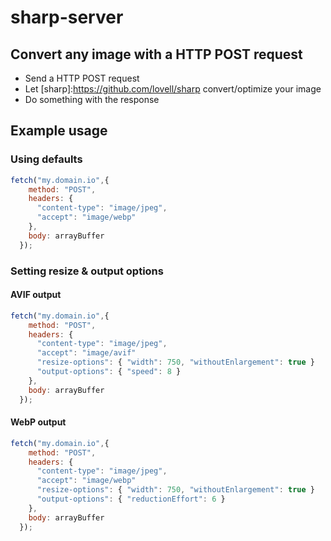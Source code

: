 # sharp-server

## Convert any image with a HTTP POST request
- Send a HTTP POST request
- Let [sharp]:https://github.com/lovell/sharp convert/optimize your image
- Do something with the response

## Example usage
### Using defaults
```javascript
fetch("my.domain.io",{
    method: "POST",
    headers: {
      "content-type": "image/jpeg",
      "accept": "image/webp"
    },
    body: arrayBuffer
  });
```
### Setting resize & output options
#### AVIF output
```javascript
fetch("my.domain.io",{
    method: "POST",
    headers: {
      "content-type": "image/jpeg",
      "accept": "image/avif"
      "resize-options": { "width": 750, "withoutEnlargement": true }
      "output-options": { "speed": 8 }
    },
    body: arrayBuffer
  });
```

#### WebP output
```javascript
fetch("my.domain.io",{
    method: "POST",
    headers: {
      "content-type": "image/jpeg",
      "accept": "image/webp"
      "resize-options": { "width": 750, "withoutEnlargement": true }
      "output-options": { "reductionEffort": 6 }
    },
    body: arrayBuffer
  });
```
